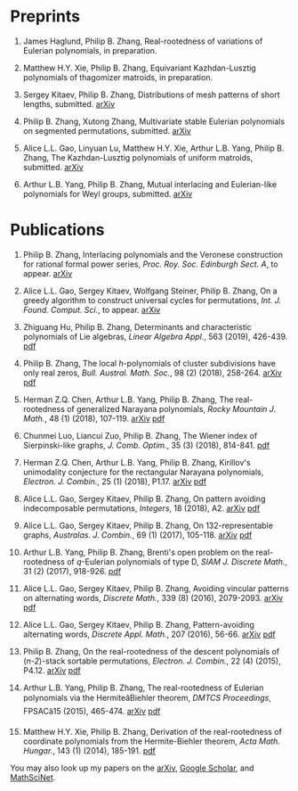 # Preprints



1. James Haglund, Philip B. Zhang, Real-rootedness of variations of Eulerian polynomials, in preparation.

1. Matthew H.Y. Xie, Philip B. Zhang, Equivariant Kazhdan-Lusztig  polynomials of thagomizer matroids, in preparation.

1. Sergey Kitaev, Philip B. Zhang, Distributions of mesh patterns of short lengths, submitted.  [arXiv](https://arxiv.org/abs/1811.07679)

1. Philip B. Zhang, Xutong Zhang, Multivariate stable Eulerian polynomials on segmented permutations, submitted. [arXiv](https://arxiv.org/abs/1807.00984)

1. Alice L.L. Gao, Linyuan Lu, Matthew H.Y. Xie, Arthur L.B. Yang, Philip B. Zhang, The Kazhdan-Lusztig polynomials of uniform matroids, submitted. [arXiv](https://arxiv.org/abs/1806.10852)

1. Arthur L.B. Yang, Philip B. Zhang, Mutual interlacing and Eulerian-like polynomials for Weyl groups, submitted. [arXiv](https://arxiv.org/abs/1401.6273)


# Publications

1. Philip B. Zhang, Interlacing polynomials and the Veronese construction for rational formal power series, _Proc. Roy. Soc. Edinburgh Sect. A_, to appear. [arXiv](https://arxiv.org/abs/1806.08165)

1. Alice L.L. Gao, Sergey Kitaev, Wolfgang Steiner, Philip B. Zhang, On a greedy algorithm to construct universal cycles for permutations, _Int. J. Found. Comput. Sci._, to appear. [arXiv](https://arxiv.org/abs/1711.10820)

1. Zhiguang Hu, Philip B. Zhang, Determinants and characteristic polynomials of Lie algebras, _Linear Algebra Appl._,  563 (2019), 426-439.  [pdf](content/papers/2019/2019LAA.pdf)

1. Philip B. Zhang, The local _h_-polynomials of cluster subdivisions have only real zeros, _Bull. Austral. Math. Soc._, 98 (2) (2018),  258-264. [arXiv](https://arxiv.org/abs/1605.04780)  [pdf](content/papers/2018/2018bams.pdf) 

1. Herman Z.Q. Chen, Arthur L.B. Yang, Philip B. Zhang, The real-rootedness of generalized Narayana polynomials, _Rocky Mountain J. Math._, 48 (1)  (2018), 107-119.   [arXiv](https://arxiv.org/abs/1602.00521)   [pdf](content/papers/2018/2018rmj.pdf)  

1. Chunmei Luo, Liancui Zuo, Philip B. Zhang, The Wiener index of Sierpinski-like graphs, _J. Comb. Optim._, 35 (3) (2018), 814-841.  [pdf](content/papers/2018/2018jco.pdf)

1. Herman Z.Q. Chen, Arthur L.B. Yang, Philip B. Zhang, Kirillov's unimodality conjecture for the rectangular Narayana polynomials, _Electron. J. Combin._, 25 (1) (2018), P1.17.   [arXiv](https://arxiv.org/abs/1601.05863)   [pdf](content/papers/2018/2018ejc.pdf)

1. Alice L.L. Gao, Sergey Kitaev, Philip B. Zhang, On pattern avoiding indecomposable permutations, _Integers_, 18 (2018), A2. [arXiv](https://arxiv.org/abs/1605.05490)  [pdf](content/papers/2018/2018integers.pdf)  

1. Alice L.L. Gao, Sergey Kitaev, Philip B. Zhang, On 132-representable graphs, _Australas. J. Combin._, 69 (1) (2017), 105-118.   [arXiv](https://arxiv.org/abs/1602.08965)  [pdf](content/papers/2017/2017ajc.pdf) 

1. Arthur L.B. Yang, Philip B. Zhang, Brenti's open problem on the real-rootedness of _q_-Eulerian polynomials of type D, _SIAM J. Discrete Math._, 31 (2) (2017), 918-926. [pdf](content/papers/2017/2017siamdm.pdf)

1. Alice L.L. Gao, Sergey Kitaev, Philip B. Zhang, Avoiding vincular patterns on alternating words, _Discrete Math._, 339 (8) (2016), 2079-2093.   [arXiv](https://arxiv.org/abs/1507.06154) [pdf](content/papers/2016/2016dm.pdf)

1. Alice L.L. Gao, Sergey Kitaev, Philip B. Zhang, Pattern-avoiding alternating words, _Discrete Appl. Math._, 207 (2016), 56-66.  [arXiv](https://arxiv.org/abs/1505.04078) [pdf](content/papers/2016/2016dam.pdf)

1. Philip B. Zhang, On the real-rootedness of the descent polynomials of (_n-2_)-stack sortable permutations, _Electron. J. Combin._, 22 (4) (2015), P4.12.   [arXiv](https://arxiv.org/abs/1408.4235)   [pdf](content/papers/2015/2015ejc.pdf) 

1. Arthur L.B. Yang, Philip B. Zhang, The real-rootedness of Eulerian polynomials via the HermiteâBiehler theorem, _DMTCS Proceedings_, FPSACâ15 (2015), 465-474. [arXiv](https://arxiv.org/abs/1501.05824)  [pdf](content/papers/2015/2015fpsac.pdf)  

1. Matthew H.Y. Xie, Philip B. Zhang, Derivation of the real-rootedness of coordinate polynomials from the Hermite-Biehler theorem, _Acta Math. Hungar._, 143 (1) (2014), 185-191.  [pdf](content/papers/2014/2014amh.pdf)


You may also look up my papers on the [arXiv](https://arxiv.org/find/grp_math/1/au:+Zhang_Philip_B/0/1/0/all/0/1), [Google Scholar](https://scholar.google.com/citations?user=E0RFmmMAAAAJ&hl=en), and [MathSciNet](http://www.ams.org/mathscinet/search/publications.html?pg1=INDI&s1=1066440).
